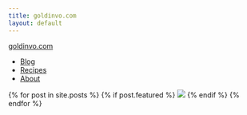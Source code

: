 ```yaml
---
title: goldinvo.com
layout: default
---
```


<div class="homepage">
  <!-- Unique homepage navbar -->
  <nav class="secondary-font link-highlight">
    <div><a href="/">goldinvo.com</a></div>
    <ul> 
        <li><a href="/blog">Blog</a></li>
        <li><a href="/recipes">Recipes</a></li>
        <li><a href="/about">About</a></li>
    </ul>
  </nav>

  <div class="gallery">
    {% for post in site.posts %}
      {% if post.featured %}
        <a href="{{ post.url }}"><img src="{{ post.featured-image }}"></a>
      {% endif %}
    {% endfor %}
  </div>
</div>
